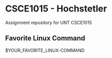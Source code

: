 # CSCE1015 - Hochstetler
Assignment repository for UNT CSCE1015
## Favorite Linux Command
$YOUR_FAVORITE_LINUX-COMMAND
